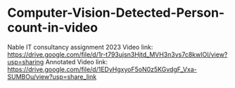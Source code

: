 # Computer-Vision-Detected-Person-count-in-video
Nable IT consultancy assignment 2023
Video link: https://drive.google.com/file/d/1r-t793ujsn3Hjtd_MVH3n3vs7c8kwIOI/view?usp=sharing
Annotated Video link:  https://drive.google.com/file/d/1EDyHgxyoF5oN0z5KGvdgF_Vxa-SUMBOu/view?usp=share_link
